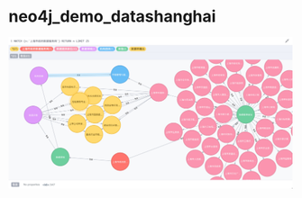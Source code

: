 # neo4j_demo_datashanghai

![demo](https://github.com/OMNILab/neo4j_demo_datashanghai/blob/master/demo.jpg)
